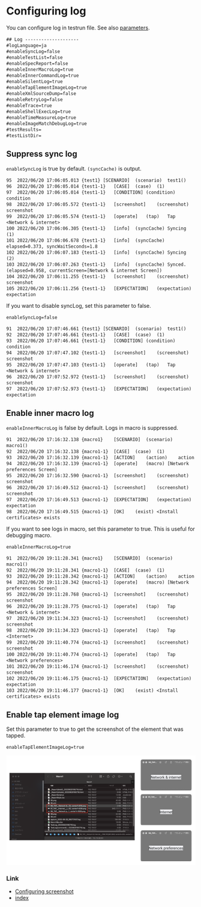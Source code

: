 # Configuring log

You can configure log in testrun file.
See also [parameters](../../basic/parameter/parameters.md).

```
## Log --------------------
#logLanguage=ja
#enableSyncLog=false
#enableTestList=false
#enableSpecReport=false
#enableInnerMacroLog=true
#enableInnerCommandLog=true
#enableSilentLog=true
#enableTapElementImageLog=true
#enableXmlSourceDump=false
#enableRetryLog=false
#enableTrace=true
#enableShellExecLog=true
#enableTimeMeasureLog=true
#enableImageMatchDebugLog=true
#testResults=
#testListDir=
```

## Suppress sync log

`enableSyncLog` is true by default. `(syncCache)` is output.

```
95	2022/06/20 17:06:05.013	{test1}	[SCENARIO]	(scenario)	test1()
96	2022/06/20 17:06:05.014	{test1-1}	[CASE]	(case)	(1)
97	2022/06/20 17:06:05.014	{test1-1}	[CONDITION]	(condition)	condition
98	2022/06/20 17:06:05.572	{test1-1}	[screenshot]	(screenshot)	screenshot
99	2022/06/20 17:06:05.574	{test1-1}	[operate]	(tap)	Tap <Network & internet>
100	2022/06/20 17:06:06.305	{test1-1}	[info]	(syncCache)	Syncing (1)
101	2022/06/20 17:06:06.678	{test1-1}	[info]	(syncCache)	elapsed=0.373, syncWaitSeconds=1.8
102	2022/06/20 17:06:07.183	{test1-1}	[info]	(syncCache)	Syncing (2)
103	2022/06/20 17:06:07.263	{test1-1}	[info]	(syncCache)	Synced. (elapsed=0.958, currentScreen=[Network & internet Screen])
104	2022/06/20 17:06:11.255	{test1-1}	[screenshot]	(screenshot)	screenshot
105	2022/06/20 17:06:11.256	{test1-1}	[EXPECTATION]	(expectation)	expectation
```

If you want to disable syncLog, set this parameter to false.

```
enableSyncLog=false
```

```
91	2022/06/20 17:07:46.661	{test1}	[SCENARIO]	(scenario)	test1()
92	2022/06/20 17:07:46.661	{test1-1}	[CASE]	(case)	(1)
93	2022/06/20 17:07:46.661	{test1-1}	[CONDITION]	(condition)	condition
94	2022/06/20 17:07:47.102	{test1-1}	[screenshot]	(screenshot)	screenshot
95	2022/06/20 17:07:47.103	{test1-1}	[operate]	(tap)	Tap <Network & internet>
96	2022/06/20 17:07:52.972	{test1-1}	[screenshot]	(screenshot)	screenshot
97	2022/06/20 17:07:52.973	{test1-1}	[EXPECTATION]	(expectation)	expectation
```

## Enable inner macro log

`enableInnerMacroLog` is false by default. Logs in macro is suppressed.

```
91	2022/06/20 17:16:32.138	{macro1}	[SCENARIO]	(scenario)	macro1()
92	2022/06/20 17:16:32.138	{macro1-1}	[CASE]	(case)	(1)
93	2022/06/20 17:16:32.139	{macro1-1}	[ACTION]	(action)	action
94	2022/06/20 17:16:32.139	{macro1-1}	[operate]	(macro)	[Network preferences Screen]
95	2022/06/20 17:16:32.590	{macro1-1}	[screenshot]	(screenshot)	screenshot
96	2022/06/20 17:16:49.512	{macro1-1}	[screenshot]	(screenshot)	screenshot
97	2022/06/20 17:16:49.513	{macro1-1}	[EXPECTATION]	(expectation)	expectation
98	2022/06/20 17:16:49.515	{macro1-1}	[OK]	(exist)	<Install certificates> exists
```

If you want to see logs in macro, set this parameter to true. This is useful for debugging macro.

```
enableInnerMacroLog=true
```

```
91	2022/06/20 19:11:28.341	{macro1}	[SCENARIO]	(scenario)	macro1()
92	2022/06/20 19:11:28.341	{macro1-1}	[CASE]	(case)	(1)
93	2022/06/20 19:11:28.342	{macro1-1}	[ACTION]	(action)	action
94	2022/06/20 19:11:28.342	{macro1-1}	[operate]	(macro)	[Network preferences Screen]
95	2022/06/20 19:11:28.768	{macro1-1}	[screenshot]	(screenshot)	screenshot
96	2022/06/20 19:11:28.775	{macro1-1}	[operate]	(tap)	Tap <Network & internet>
97	2022/06/20 19:11:34.323	{macro1-1}	[screenshot]	(screenshot)	screenshot
98	2022/06/20 19:11:34.323	{macro1-1}	[operate]	(tap)	Tap <Internet>
99	2022/06/20 19:11:40.774	{macro1-1}	[screenshot]	(screenshot)	screenshot
100	2022/06/20 19:11:40.774	{macro1-1}	[operate]	(tap)	Tap <Network preferences>
101	2022/06/20 19:11:46.174	{macro1-1}	[screenshot]	(screenshot)	screenshot
102	2022/06/20 19:11:46.175	{macro1-1}	[EXPECTATION]	(expectation)	expectation
103	2022/06/20 19:11:46.177	{macro1-1}	[OK]	(exist)	<Install certificates> exists
```

## Enable tap element image log

Set this parameter to true to get the screenshot of the element that was tapped.

```
enableTapElementImageLog=true
```

![](../_images/enable_tap_element_image_log.png)

### Link

- [Configuring screenshot](configuring_screenshot.md)
- [index](../../index.md)

